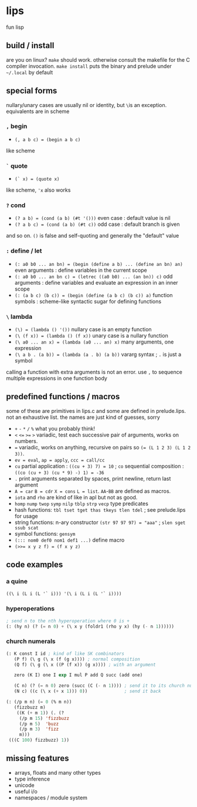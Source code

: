 # lips
fun lisp

## build / install
are you on linux? `make` should work. otherwise consult the
makefile for the C compiler invocation. `make install` puts
the binary and prelude under `~/.local` by default

## special forms
nullary/unary cases are usually nil or identity, but `\`is an
exception. equivalents are in scheme

### `,` begin
- `(, a b c) = (begin a b c)`

like scheme

### <code>\`</code> quote
- <code>(\` x) = (quote x)</code>

like scheme, `'x` also works

### `?` cond
- `(? a b) = (cond (a b) (#t '()))` even case : default value is nil
- `(? a b c) = (cond (a b) (#t c))` odd case : default branch is given

and so on. `()` is false and self-quoting and generally the "default" value

### `:` define / let
- `(: a0 b0 ... an bn) = (begin (define a b) ... (define an bn) an)` even arguments : define variables in the current scope
- `(: a0 b0 ... an bn c) = (letrec ((a0 b0) ... (an bn)) c)` odd arguments : define variables and evaluate an expression in an inner scope
- `(: (a b c) (b c)) = (begin (define (a b c) (b c)) a)` function symbols : scheme-like syntactic sugar for defining functions

### `\` lambda
- `(\) = (lambda () '())` nullary case is an empty function
- `(\ (f x)) = (lambda () (f x))` unary case is a nullary function
- `(\ a0 ... an x) = (lambda (a0 ... an) x)` many arguments, one expression
- `(\ a b . (a b)) = (lambda (a . b) (a b))`  vararg syntax ; `.` is just a symbol

calling a function with extra arguments is not an error. use `,` to sequence multiple expressions in one function body

## predefined functions / macros
some of these are primitives in lips.c and some are defined in
prelude.lips. not an exhaustive list. the names are just kind of guesses, sorry

- `+` `-` `*` `/` `%` what you probably think!
- `<` `<=` `>=` `>` variadic, test each successive pair of
  arguments, works on numbers.
- `=` variadic, works on anything, recursive on pairs so
  `(= (L 1 2 3) (L 1 2 3))`.
- `ev = eval`, `ap = apply`, `ccc = call/cc`
- `cu` partial application : `((cu + 3) 7) = 10` ;
  `co` sequential composition : `((co (cu + 3) (cu * 9) -) 1) = -36`
- `.` print arguments separated by spaces, print newline, return
  last argument
- `A = car` `B = cdr` `X = cons` `L = list`. `AA`-`BB` are
  defined as macros.
- `iota` and `rho` are kind of like in apl but not as good.
- `homp` `nump` `twop` `symp` `nilp` `tblp` `strp` `vecp` type predicates
- hash functions: `tbl tset tget thas tkeys tlen tdel` ; see prelude.lips for usage
- string functions: n-ary constructor `(str 97 97 97) = "aaa"` ; `slen sget ssub scat`
- symbol functions: `gensym`
- `(::: nom0 def0 nom1 def1 ...)` define macro
- `(>>= x y z f) = (f x y z)`

## code examples

### a quine
```lisp
((\ i (L i (L '` i))) '(\ i (L i (L '` i))))
```

### hyperoperations
```lisp
; send n to the nth hyperoperation where 0 is +
(: (hy n) (? (= n 0) + (\ x y (foldr1 (rho y x) (hy (- n 1))))))
```

### church numerals
```lisp
(: K const I id ; kind of like SK combinators
   (P f) (\ g (\ x (f (g x)))) ; normal composition
   (Q f) (\ g (\ x ((P (f x)) (g x)))) ; with an argument

   zero (K I) one I exp I mul P add Q succ (add one)

   (C n) (? (= n 0) zero (succ (C (- n 1)))) ; send it to its church numeral
   (N c) ((c (\ x (+ x 1))) 0))              ; send it back

(: (/p m n) (= 0 (% m n))
   (fizzbuzz m)
    ((K (+ m 1)) (. (?
     (/p m 15) 'fizzbuzz
     (/p m 5)  'buzz
     (/p m 3)  'fizz
     m)))
 (((C 100) fizzbuzz) 1))
```

## missing features
- arrays, floats and many other types
- type inference
- unicode
- useful i/o
- namespaces / module system
